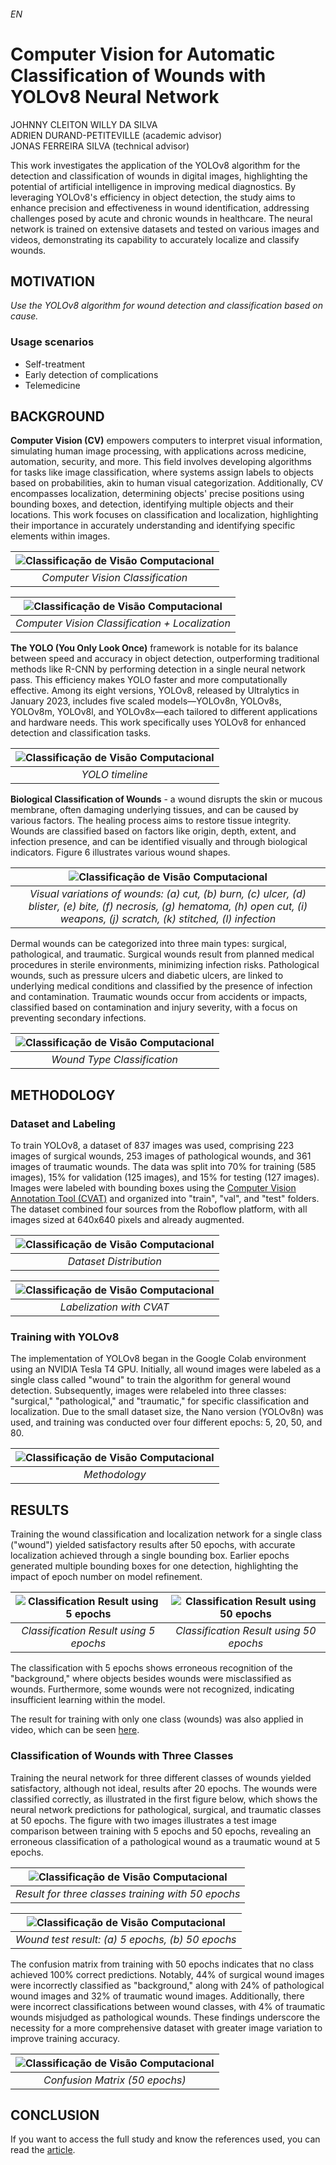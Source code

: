 ###### EN

# Computer Vision for Automatic Classification of Wounds with YOLOv8 Neural Network

JOHNNY CLEITON WILLY DA SILVA  
ADRIEN DURAND-PETITEVILLE (academic advisor)  
JONAS FERREIRA SILVA (technical advisor)

This work investigates the application of the YOLOv8 algorithm for the detection and classification of wounds in digital images, highlighting the potential of artificial intelligence in improving medical diagnostics. By leveraging YOLOv8's efficiency in object detection, the study aims to enhance precision and effectiveness in wound identification, addressing challenges posed by acute and chronic wounds in healthcare. The neural network is trained on extensive datasets and tested on various images and videos, demonstrating its capability to accurately localize and classify wounds.

## MOTIVATION

*Use the YOLOv8 algorithm for wound detection and classification based on cause.*

### Usage scenarios

- Self-treatment
- Early detection of complications
- Telemedicine

## BACKGROUND

**Computer Vision (CV)** empowers computers to interpret visual information, simulating human image processing, with applications across medicine, automation, security, and more. This field involves developing algorithms for tasks like image classification, where systems assign labels to objects based on probabilities, akin to human visual categorization. Additionally, CV encompasses localization, determining objects' precise positions using bounding boxes, and detection, identifying multiple objects and their locations. This work focuses on classification and localization, highlighting their importance in accurately understanding and identifying specific elements within images.


<div align="center">
  
| ![Classificação de Visão Computacional](/article/assets/computer_vision_classification_cat.png) |
|:--:|
| *Computer Vision Classification* |

</div>


<div align="center">
  
| ![Classificação de Visão Computacional](/article/assets/computer_vision_localization_cat.png) |
|:--:|
| *Computer Vision Classification + Localization* |

</div>

**The YOLO (You Only Look Once)** framework is notable for its balance between speed and accuracy in object detection, outperforming traditional methods like R-CNN by performing detection in a single neural network pass. This efficiency makes YOLO faster and more computationally effective. Among its eight versions, YOLOv8, released by Ultralytics in January 2023, includes five scaled models—YOLOv8n, YOLOv8s, YOLOv8m, YOLOv8l, and YOLOv8x—each tailored to different applications and hardware needs. This work specifically uses YOLOv8 for enhanced detection and classification tasks.

<div align="center">
  
| ![Classificação de Visão Computacional](/article/assets/YOLO_timeline.png) |
|:--:|
| *YOLO timeline* |

</div>

**Biological Classification of Wounds** - a wound disrupts the skin or mucous membrane, often damaging underlying tissues, and can be caused by various factors. The healing process aims to restore tissue integrity. Wounds are classified based on factors like origin, depth, extent, and infection presence, and can be identified visually and through biological indicators. Figure 6 illustrates various wound shapes.

<div align="center">
  
| ![Classificação de Visão Computacional](/article/assets/typesofwonds.png) |
|:--:|
| *Visual variations of wounds: (a) cut, (b) burn, (c) ulcer, (d) blister, (e) bite, (f) necrosis, (g) hematoma, (h) open cut, (i) weapons, (j) scratch, (k) stitched, (l) infection* |

</div>

Dermal wounds can be categorized into three main types: surgical, pathological, and traumatic. Surgical wounds result from planned medical procedures in sterile environments, minimizing infection risks. Pathological wounds, such as pressure ulcers and diabetic ulcers, are linked to underlying medical conditions and classified by the presence of infection and contamination. Traumatic wounds occur from accidents or impacts, classified based on contamination and injury severity, with a focus on preventing secondary infections.

<div align="center">
  
| ![Classificação de Visão Computacional](/article/assets/wounds_type_classification.png) |
|:--:|
| *Wound Type Classification* |

</div>


## METHODOLOGY

### Dataset and Labeling

To train YOLOv8, a dataset of 837 images was used, comprising 223 images of surgical wounds, 253 images of pathological wounds, and 361 images of traumatic wounds. The data was split into 70% for training (585 images), 15% for validation (125 images), and 15% for testing (127 images). Images were labeled with bounding boxes using the [Computer Vision Annotation Tool (CVAT)](https://www.cvat.ai/) and organized into "train", "val", and "test" folders. The dataset combined four sources from the Roboflow platform, with all images sized at 640x640 pixels and already augmented.



<div align="center">
  
| ![Classificação de Visão Computacional](/article/assets/dataset_distribution.png) |
|:--:|
| *Dataset Distribution* |

</div>


<div align="center">
  
| ![Classificação de Visão Computacional](/article/assets/labelization.png) |
|:--:|
| *Labelization with CVAT* |

</div>

### Training with YOLOv8

The implementation of YOLOv8 began in the Google Colab environment using an NVIDIA Tesla T4 GPU. Initially, all wound images were labeled as a single class called "wound" to train the algorithm for general wound detection. Subsequently, images were relabeled into three classes: "surgical," "pathological," and "traumatic," for specific classification and localization. Due to the small dataset size, the Nano version (YOLOv8n) was used, and training was conducted over four different epochs: 5, 20, 50, and 80.


<div align="center">
  
| ![Classificação de Visão Computacional](/article/assets/methodology.png) |
|:--:|
| *Methodology* |

</div>

## RESULTS

Training the wound classification and localization network for a single class ("wound") yielded satisfactory results after 50 epochs, with accurate localization achieved through a single bounding box. Earlier epochs generated multiple bounding boxes for one detection, highlighting the impact of epoch number on model refinement.


| ![Classification Result using 5 epochs](article/assets/Classification_result_using_5_epochs.png) | ![Classification Result using 50 epochs](article/assets/Classification_result_using_50_epochs.png) |
|:--:|:--:|
| *Classification Result using 5 epochs* | *Classification Result using 50 epochs* |



The classification with 5 epochs shows erroneous recognition of the "background," where objects besides wounds were misclassified as wounds. Furthermore, some wounds were not recognized, indicating insufficient learning within the model.

The result for training with only one class (wounds) was also applied in video, which can be seen [here](https://drive.google.com/file/d/15a2ynl4zlg0zOkzjLKAjqTTSABwD6gRu/view?usp=sharing).

### Classification of Wounds with Three Classes

Training the neural network for three different classes of wounds yielded satisfactory, although not ideal, results after 20 epochs. The wounds were classified correctly, as illustrated in the first figure below, which shows the neural network predictions for pathological, surgical, and traumatic classes at 50 epochs. The figure with two images illustrates a test image comparison between training with 5 epochs and 50 epochs, revealing an erroneous classification of a pathological wound as a traumatic wound at 5 epochs.


<div align="center">
  
| ![Classificação de Visão Computacional](/article/assets/test.png) |
|:--:|
| *Result for three classes training with 50 epochs* |

</div>

<div align="center">
  
| ![Classificação de Visão Computacional](/article/assets/assaka_wound_result.png) |
|:--:|
| *Wound test result: (a) 5 epochs, (b) 50 epochs* |

</div>

The confusion matrix from training with 50 epochs indicates that no class achieved 100% correct predictions. Notably, 44% of surgical wound images were incorrectly classified as "background," along with 24% of pathological wound images and 32% of traumatic wound images. Additionally, there were incorrect classifications between wound classes, with 4% of traumatic wounds misjudged as pathological wounds. These findings underscore the necessity for a more comprehensive dataset with greater image variation to improve training accuracy.


<div align="center">
  
| ![Classificação de Visão Computacional](article/assets/confusion_matrix_normalized_50_epochs.png) |
|:--:|
| *Confusion Matrix (50 epochs)* |

</div>

## CONCLUSION

If you want to access the full study and know the references used, you can read the [article](https://github.com/johnnycleiton07/classification-of-wounds/blob/main/article/Johnny_Cleiton___Computer_Vision_for_Automatic_Classification_of_Wounds_with_YOLOv8_Neural_Network.pdf).
